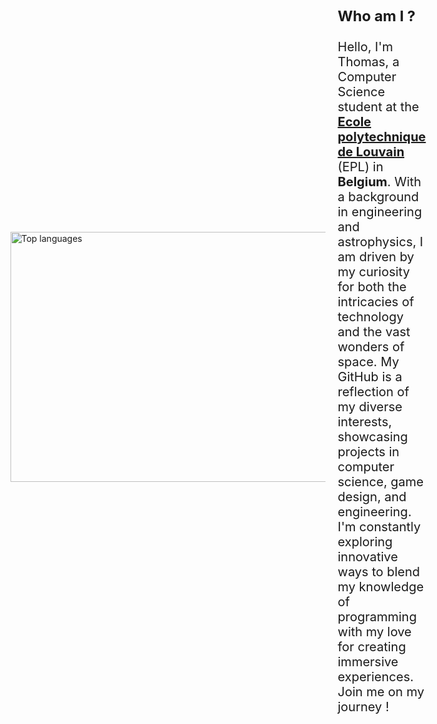 <div style="display: flex;align-items: center;justify-content: center">
    <img style="float: left;" src="https://github-readme-stats.vercel.app/api/top-langs/?username=Thommmas&layout=pie&langs_count=10&theme=transparent" alt="Top languages" width="2500" height="400"/>
   <div style="font-size: 20px;padding-left: 20px">
      <h3>Who am I ? </h3>
      <p> 
        Hello, I'm Thomas, a Computer Science student at the <strong><a href = https://en.wikipedia.org/wiki/Louvain_School_of_Engineering ... attributes-list>Ecole polytechnique de Louvain</a></strong> (EPL) in <strong>Belgium</strong>. With a background in engineering and astrophysics, I am driven by my curiosity for both the intricacies of technology and the vast wonders of space. My GitHub is a reflection of my diverse interests, showcasing projects in computer science, game design, and engineering. I'm constantly exploring innovative ways to blend my knowledge of programming with my love for creating immersive experiences. Join me on my journey !
      </p>
    </div>
</div>